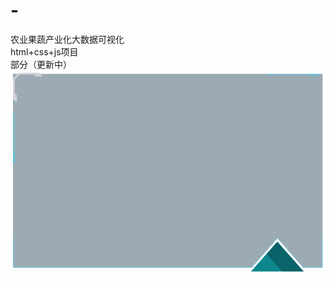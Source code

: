 # -
农业果蔬产业化大数据可视化  
html+css+js项目  
部分（更新中）  
![](https://github.com/SlayerXXYNL/-/blob/main/images/a.png)
